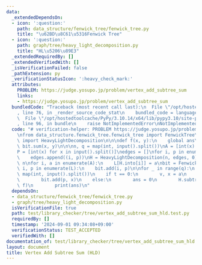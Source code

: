```yaml
---
data:
  _extendedDependsOn:
  - icon: ':question:'
    path: data_structure/fenwick_tree/fenwick_tree.py
    title: "\u62BD\u8C61\u5316Fenwick Tree"
  - icon: ':question:'
    path: graph/tree/heavy_light_decomposition.py
    title: "HL\u5206\u89E3"
  _extendedRequiredBy: []
  _extendedVerifiedWith: []
  _isVerificationFailed: false
  _pathExtension: py
  _verificationStatusIcon: ':heavy_check_mark:'
  attributes:
    PROBLEM: https://judge.yosupo.jp/problem/vertex_add_subtree_sum
    links:
    - https://judge.yosupo.jp/problem/vertex_add_subtree_sum
  bundledCode: "Traceback (most recent call last):\n  File \"/opt/hostedtoolcache/PyPy/3.10.14/x64/lib/pypy3.10/site-packages/onlinejudge_verify/documentation/build.py\"\
    , line 76, in _render_source_code_stat\n    bundled_code = language.bundle(\n\
    \  File \"/opt/hostedtoolcache/PyPy/3.10.14/x64/lib/pypy3.10/site-packages/onlinejudge_verify/languages/python.py\"\
    , line 96, in bundle\n    raise NotImplementedError\nNotImplementedError\n"
  code: "# verification-helper: PROBLEM https://judge.yosupo.jp/problem/vertex_add_subtree_sum\n\
    \nfrom data_structure.fenwick_tree.fenwick_tree import FenwickTree\nfrom graph.tree.heavy_light_decomposition\
    \ import HeavyLightDecomposition\n\n\ndef f(x, y):\n    global ans\n    ans +=\
    \ bit.sum(x, y)\n\n\nn, q = map(int, input().split())\nA = [int(x) for x in input().split()]\n\
    P = [int(x) for x in input().split()]\nedges = []\nfor i, p in enumerate(P, 1):\n\
    \    edges.append((i, p))\nH = HeavyLightDecomposition(n, edges, 0)\nL = [0] *\
    \ n\nfor i, a in enumerate(A):\n    L[H.into[i]] = a\nbit = FenwickTree(n)\nfor\
    \ i, p in enumerate(L):\n    bit.add(i, p)\n\nfor _ in range(q):\n    t, *a =\
    \ map(int, input().split())\n    if t == 0:\n        v, x = a\n        p = H.into[v]\n\
    \        bit.add(p, x)\n    else:\n        ans = 0\n        H.subtree_query(a[0],\
    \ f)\n        print(ans)\n"
  dependsOn:
  - data_structure/fenwick_tree/fenwick_tree.py
  - graph/tree/heavy_light_decomposition.py
  isVerificationFile: true
  path: test/library_checker/tree/vertex_add_subtree_sum_hld.test.py
  requiredBy: []
  timestamp: '2024-09-01 09:34:08+09:00'
  verificationStatus: TEST_ACCEPTED
  verifiedWith: []
documentation_of: test/library_checker/tree/vertex_add_subtree_sum_hld.test.py
layout: document
title: Vertex Add Subtree Sum (HLD)
---
```

